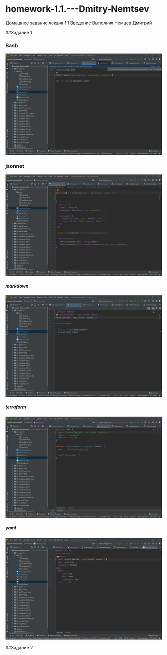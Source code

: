 # homework-1.1.---Dmitry-Nemtsev
Домашнее задание лекция 1.1 Введение
Выполнил Немцев Дмитрий


##Задание 1
### Bash
![123](./img/bash.png)


### jsonnet
![Jsonnet](./img/jsonnet.png)


##### markdown
![markdown](./img/markdown.png)


##### terraform
![Терраформ](./img/terraform.png)


##### yaml
![Yaml](./img/yaml.png)

##Задание 2

